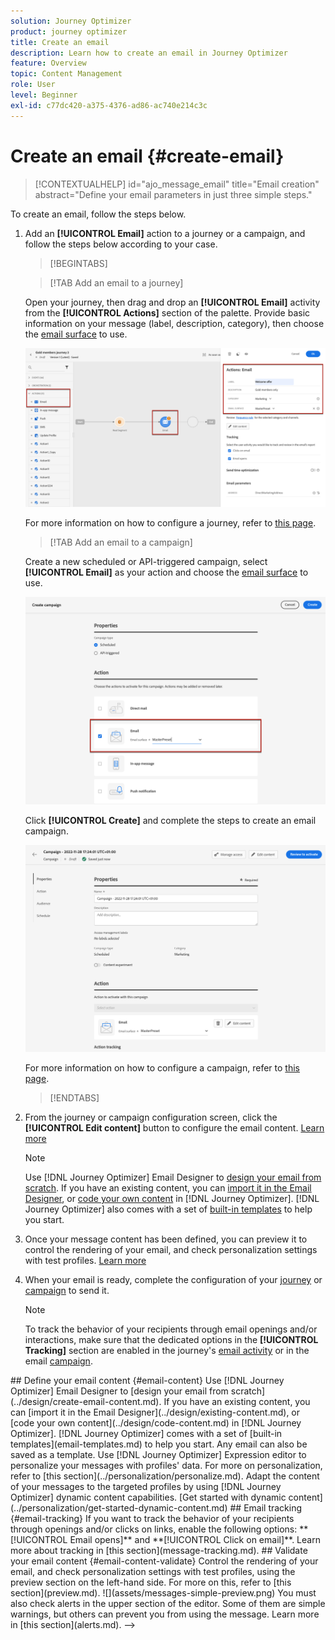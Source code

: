 ```yaml
---
solution: Journey Optimizer
product: journey optimizer
title: Create an email
description: Learn how to create an email in Journey Optimizer
feature: Overview
topic: Content Management
role: User
level: Beginner
exl-id: c77dc420-a375-4376-ad86-ac740e214c3c
---
```

# Create an email {#create-email}

>[!CONTEXTUALHELP]
>id="ajo_message_email"
>title="Email creation"
>abstract="Define your email parameters in just three simple steps."

To create an email, follow the steps below.

1. Add an **[!UICONTROL Email]** action to a journey or a campaign, and follow the steps below according to your case.

    >[!BEGINTABS]

    >[!TAB Add an email to a journey]

    Open your journey, then drag and drop an **[!UICONTROL Email]** activity from the **[!UICONTROL Actions]** section of the palette. Provide basic information on your message (label, description, category), then choose the [email surface](email-settings.md) to use.

    ![](assets/email_journey.png)

    For more information on how to configure a journey, refer to [this page](../building-journeys/journey-gs.md).

    >[!TAB Add an email to a campaign]

    Create a new scheduled or API-triggered campaign, select **[!UICONTROL Email]** as your action and choose the [email surface](email-settings.md) to use.

    ![](assets/email_campaign.png)
   
    <!--
    From the **[!UICONTROL Action]** section, specify if you want to track how your recipients react to your delivery: you can track email opens, and/or clicks on links and buttons in your email.
    ![](assets/email_campaign_tracking.png)
    -->

    Click **[!UICONTROL Create]** and complete the steps to create an email campaign.

    ![](assets/email_campaign_steps.png)

    For more information on how to configure a campaign, refer to [this page](../campaigns/get-started-with-campaigns.md).

    >[!ENDTABS]

1. From the journey or campaign configuration screen, click the **[!UICONTROL Edit content]** button to configure the email content. [Learn more](design-emails.md)

    >[!NOTE]
    >
    >Use [!DNL Journey Optimizer] Email Designer to [design your email from scratch](../design/create-email-content.md). If you have an existing content, you can [import it in the Email Designer](../design/existing-content.md), or [code your own content](../design/code-content.md) in [!DNL Journey Optimizer]. [!DNL Journey Optimizer] also comes with a set of [built-in templates](email-templates.md) to help you start.

1. Once your message content has been defined, you can preview it to control the rendering of your email, and check personalization settings with test profiles. [Learn more](preview.md)

1. When your email is ready, complete the configuration of your [journey](../building-journeys/journey-gs.md) or [campaign](../campaigns/create-campaign.md) to send it.

    >[!NOTE]
    >
    >To track the behavior of your recipients through email openings and/or interactions, make sure that the dedicated options in the **[!UICONTROL Tracking]** section are enabled in the journey's [email activity](../building-journeys/journeys-message.md) or in the email [campaign](../campaigns/create-campaign.md).

<!-->
## Define your email content {#email-content}

Use [!DNL Journey Optimizer] Email Designer to [design your email from scratch](../design/create-email-content.md). If you have an existing content, you can [import it in the Email Designer](../design/existing-content.md), or [code your own content](../design/code-content.md) in [!DNL Journey Optimizer]. 

[!DNL Journey Optimizer] comes with a set of [built-in templates](email-templates.md) to help you start. Any email can also be saved as a template.

Use [!DNL Journey Optimizer] Expression editor to personalize your messages with profiles' data. For more on personalization, refer to [this section](../personalization/personalize.md).

Adapt the content of your messages to the targeted profiles by using [!DNL Journey Optimizer] dynamic content capabilities. [Get started with dynamic content](../personalization/get-started-dynamic-content.md)

## Email tracking {#email-tracking}

If you want to track the behavior of your recipients through openings and/or clicks on links, enable the following options: **[!UICONTROL Email opens]** and **[!UICONTROL Click on email]**. 

Learn more about tracking in [this section](message-tracking.md).

## Validate your email content {#email-content-validate}

Control the rendering of your email, and check personalization settings with test profiles, using the preview section on the left-hand side. For more on this, refer to [this section](preview.md).

![](assets/messages-simple-preview.png)

You must also check alerts in the upper section of the editor.  Some of them are simple warnings, but others can prevent you from using the message. Learn more in [this section](alerts.md).

-->

